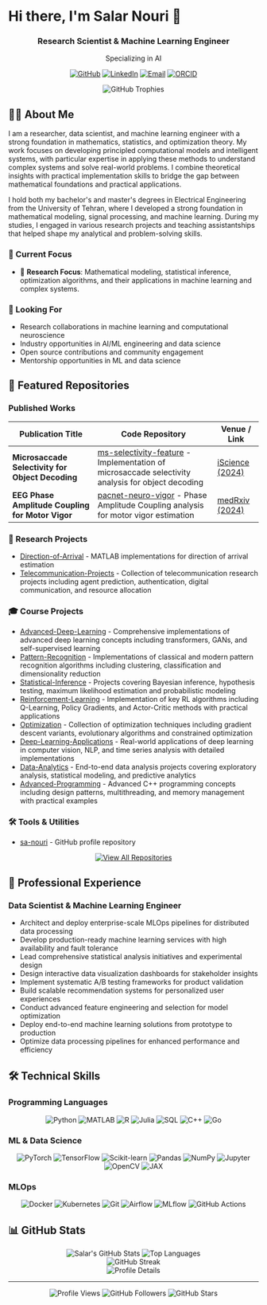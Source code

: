 # Hi there, I'm Salar Nouri 👋

<div align="center">
<!--   <img src="https://github.com/sa-nouri/sa-nouri/blob/main/profile.jpg" alt="Salar Nouri" width="200" style="border-radius: 50%;"/> -->
  
  <h3>Research Scientist & Machine Learning Engineer</h3>
  <p>Specializing in AI</p>
  
  [![GitHub](https://img.shields.io/badge/GitHub-181717?style=for-the-badge&logo=github&logoColor=white)](https://github.com/sa-nouri)
  [![LinkedIn](https://img.shields.io/badge/LinkedIn-0077B5?style=for-the-badge&logo=linkedin&logoColor=white)](https://www.linkedin.com/in/salar-nouri/)
  [![Email](https://img.shields.io/badge/Email-D14836?style=for-the-badge&logo=gmail&logoColor=white)](mailto:salr.nouri@gmail.com)
  [![ORCID](https://img.shields.io/badge/ORCID-A6CE39?style=for-the-badge&logo=orcid&logoColor=white)](https://orcid.org/0000-0002-8846-9318)
</div>

<div align="center">
  <img src="https://github-profile-trophy.vercel.app/?username=sa-nouri&theme=tokyonight&row=1&column=7&no-frame=true" alt="GitHub Trophies" />
</div>

## 👨‍💻 About Me

I am a researcher, data scientist, and machine learning engineer with a strong foundation in mathematics, statistics, and optimization theory. My work focuses on developing principled computational models and intelligent systems, with particular expertise in applying these methods to understand complex systems and solve real-world problems. I combine theoretical insights with practical implementation skills to bridge the gap between mathematical foundations and practical applications.

I hold both my bachelor's and master's degrees in Electrical Engineering from the University of Tehran, where I developed a strong foundation in mathematical modeling, signal processing, and machine learning. During my studies, I engaged in various research projects and teaching assistantships that helped shape my analytical and problem-solving skills.

### 🎯 Current Focus

- 🔭 **Research Focus**: Mathematical modeling, statistical inference, optimization algorithms, and their applications in machine learning and complex systems.


### 🤝 Looking For
- Research collaborations in machine learning and computational neuroscience
- Industry opportunities in AI/ML engineering and data science
- Open source contributions and community engagement
- Mentorship opportunities in ML and data science

## 🚀 Featured Repositories

### Published Works
| Publication Title | Code Repository | Venue / Link |
| ---------------- | --------------- | ------------ |
| **Microsaccade Selectivity for Object Decoding** | [ms-selectivity-feature](https://github.com/sa-nouri/ms-selectivity-feature) - Implementation of microsaccade selectivity analysis for object decoding | [iScience (2024)](https://doi.org/10.1016/j.isci.2024.111584) |
| **EEG Phase Amplitude Coupling for Motor Vigor** | [pacnet-neuro-vigor](https://github.com/sa-nouri/pacnet-neuro-vigor) - Phase Amplitude Coupling analysis for motor vigor estimation | [medRxiv (2024)](https://doi.org/10.1101/2024.02.20.24303077) |

### 🔬 Research Projects
- [Direction-of-Arrival](https://github.com/sa-nouri/Direction-of-Arrival) - MATLAB implementations for direction of arrival estimation
- [Telecommunication-Projects](https://github.com/sa-nouri/Telecommunication-Projects) - Collection of telecommunication research projects including agent prediction, authentication, digital communication, and resource allocation

### 🎓 Course Projects
- [Advanced-Deep-Learning](https://github.com/sa-nouri/Advanced-Deep-Learning) - Comprehensive implementations of advanced deep learning concepts including transformers, GANs, and self-supervised learning
- [Pattern-Recognition](https://github.com/sa-nouri/Pattern-Recognition) - Implementations of classical and modern pattern recognition algorithms including clustering, classification and dimensionality reduction
- [Statistical-Inference](https://github.com/sa-nouri/Statistical-Inference) - Projects covering Bayesian inference, hypothesis testing, maximum likelihood estimation and probabilistic modeling
- [Reinforcement-Learning](https://github.com/sa-nouri/Reinforcement-Learning) - Implementation of key RL algorithms including Q-Learning, Policy Gradients, and Actor-Critic methods with practical applications
- [Optimization](https://github.com/sa-nouri/Optimization) - Collection of optimization techniques including gradient descent variants, evolutionary algorithms and constrained optimization
- [Deep-Learning-Applications](https://github.com/sa-nouri/Deep-Learning-Applications) - Real-world applications of deep learning in computer vision, NLP, and time series analysis with detailed implementations
- [Data-Analytics](https://github.com/sa-nouri/Data-Analytics) - End-to-end data analysis projects covering exploratory analysis, statistical modeling, and predictive analytics
- [Advanced-Programming](https://github.com/sa-nouri/Advanced-Programming) - Advanced C++ programming concepts including design patterns, multithreading, and memory management with practical examples

### 🛠️ Tools & Utilities

<!-- - [sa-nouri.github.io](https://github.com/sa-nouri/sa-nouri.github.io) - Personal website and blog -->
- [sa-nouri](https://github.com/sa-nouri/sa-nouri) - GitHub profile repository

<div align="center">
  <a href="https://github.com/sa-nouri?tab=repositories">
    <img src="https://img.shields.io/badge/View_All_Repositories-181717?style=for-the-badge&logo=github&logoColor=white" alt="View All Repositories"/>
  </a>
</div>

## 💼 Professional Experience

### Data Scientist & Machine Learning Engineer
- Architect and deploy enterprise-scale MLOps pipelines for distributed data processing
- Develop production-ready machine learning services with high availability and fault tolerance
- Lead comprehensive statistical analysis initiatives and experimental design
- Design interactive data visualization dashboards for stakeholder insights
- Implement systematic A/B testing frameworks for product validation
- Build scalable recommendation systems for personalized user experiences
- Conduct advanced feature engineering and selection for model optimization
- Deploy end-to-end machine learning solutions from prototype to production
- Optimize data processing pipelines for enhanced performance and efficiency

## 🛠️ Technical Skills

### Programming Languages
<div align="center">
  <img src="https://img.shields.io/badge/Python-3776AB?style=for-the-badge&logo=python&logoColor=white" alt="Python"/>
  <img src="https://img.shields.io/badge/MATLAB-0076A8?style=for-the-badge&logo=mathworks&logoColor=white" alt="MATLAB"/>
  <img src="https://img.shields.io/badge/R-276DC3?style=for-the-badge&logo=r&logoColor=white" alt="R"/>
  <img src="https://img.shields.io/badge/Julia-9558B2?style=for-the-badge&logo=julia&logoColor=white" alt="Julia"/>
  <img src="https://img.shields.io/badge/SQL-4479A1?style=for-the-badge&logo=mysql&logoColor=white" alt="SQL"/>
  <img src="https://img.shields.io/badge/C++-00599C?style=for-the-badge&logo=cplusplus&logoColor=white" alt="C++"/>
  <img src="https://img.shields.io/badge/Go-00ADD8?style=for-the-badge&logo=go&logoColor=white" alt="Go"/>
</div>

### ML & Data Science
<div align="center">
  <img src="https://img.shields.io/badge/PyTorch-EE4C2C?style=for-the-badge&logo=pytorch&logoColor=white" alt="PyTorch"/>
  <img src="https://img.shields.io/badge/TensorFlow-FF6F00?style=for-the-badge&logo=tensorflow&logoColor=white" alt="TensorFlow"/>
  <img src="https://img.shields.io/badge/Scikit--Learn-F7931E?style=for-the-badge&logo=scikit-learn&logoColor=white" alt="Scikit-learn"/>
  <img src="https://img.shields.io/badge/Pandas-150458?style=for-the-badge&logo=pandas&logoColor=white" alt="Pandas"/>
  <img src="https://img.shields.io/badge/NumPy-013243?style=for-the-badge&logo=numpy&logoColor=white" alt="NumPy"/>
  <img src="https://img.shields.io/badge/Jupyter-F37626?style=for-the-badge&logo=jupyter&logoColor=white" alt="Jupyter"/>
  <img src="https://img.shields.io/badge/OpenCV-5C3EE8?style=for-the-badge&logo=opencv&logoColor=white" alt="OpenCV"/>
  <img src="https://img.shields.io/badge/JAX-A42E2B?style=for-the-badge&logo=jax&logoColor=white" alt="JAX"/>
</div>

### MLOps
<div align="center">
  <img src="https://img.shields.io/badge/Docker-2496ED?style=for-the-badge&logo=docker&logoColor=white" alt="Docker"/>
  <img src="https://img.shields.io/badge/Kubernetes-326CE5?style=for-the-badge&logo=kubernetes&logoColor=white" alt="Kubernetes"/>
  <img src="https://img.shields.io/badge/Git-F05032?style=for-the-badge&logo=git&logoColor=white" alt="Git"/>
  <img src="https://img.shields.io/badge/Airflow-017CEE?style=for-the-badge&logo=apache-airflow&logoColor=white" alt="Airflow"/>
  <img src="https://img.shields.io/badge/MLflow-019733?style=for-the-badge&logo=mlflow&logoColor=white" alt="MLflow"/>
  <img src="https://img.shields.io/badge/GitHub_Actions-2088FF?style=for-the-badge&logo=github-actions&logoColor=white" alt="GitHub Actions"/>
</div>

## 📊 GitHub Stats

<div align="center">
  <img src="https://github-readme-stats.vercel.app/api?username=sa-nouri&show_icons=true&theme=tokyonight&rank_icon=github" alt="Salar's GitHub Stats" />
  <img src="https://github-readme-stats.vercel.app/api/top-langs/?username=sa-nouri&layout=compact&theme=tokyonight" alt="Top Languages" />
</div>

<div align="center">
  <img src="https://github-readme-streak-stats.herokuapp.com/?user=sa-nouri&theme=tokyonight" alt="GitHub Streak" />
</div>

<div align="center">
  <img src="https://github-profile-summary-cards.vercel.app/api/cards/profile-details?username=sa-nouri&theme=tokyonight" alt="Profile Details" />
</div>

---

<div align="center">
  <img src="https://komarev.com/ghpvc/?username=sa-nouri&style=flat-square&color=blue" alt="Profile Views"/>
  <img src="https://img.shields.io/github/followers/sa-nouri?label=Followers&style=social" alt="GitHub Followers"/>
  <img src="https://img.shields.io/github/stars/sa-nouri?label=Stars&style=social" alt="GitHub Stars"/>
</div>

